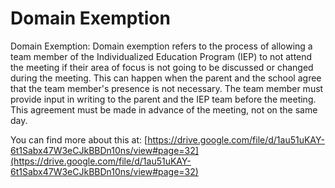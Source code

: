 # Domain Exemption
Domain Exemption: Domain exemption refers to the process of allowing a team member of the Individualized Education Program (IEP) to not attend the meeting if their area of focus is not going to be discussed or changed during the meeting. This can happen when the parent and the school agree that the team member's presence is not necessary. The team member must provide input in writing to the parent and the IEP team before the meeting. This agreement must be made in advance of the meeting, not on the same day.

You can find more about this at: [https://drive.google.com/file/d/1au51uKAY-6t1Sabx47W3eCJkBBDn10ns/view#page=32](https://drive.google.com/file/d/1au51uKAY-6t1Sabx47W3eCJkBBDn10ns/view#page=32)
